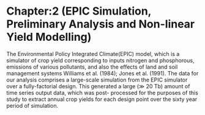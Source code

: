 # Chapter:2 (EPIC Simulation, Preliminary Analysis and Non-linear Yield Modelling)
The Environmental Policy Integrated Climate(EPIC) model, which is a simulator of crop yield corresponding to inputs nitrogen and phosphorous, emissions of various pollutants, and also the effects of land and soil management systems Williams et al. (1984); Jones et al. (1991). The data for our analysis comprises a large-scale simulation from the EPIC simulator over a fully-factorial design. This generated a large (≫ 20 Tb) amount of time series output data, which was post- processed for the purposes of this study to extract annual crop yields for each design point over the sixty year period of simulation.
